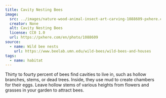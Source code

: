 ```yaml
---
title: Cavity Nesting Bees
image:
  src: ../images/nature-wood-animal-insect-art-carving-1088609-pxhere.com.jpg
  creator: None
  alt: Cavity Nesting Bees
  license: CC0 1.0
  url: https://pxhere.com/en/photo/1088609
source:
  - name: Wild bee nests
    url: https://www.beelab.umn.edu/wild-bees/wild-bees-and-houses
tags: 
  - name: habitat
---
```

Thirty to fourty percent of bees find cavities to live in, such as hollow branches, stems, or dead trees. Inside, they use mud to create chambers for their eggs. Leave hollow stems of various heights from flowers and grasses in your garden to attract bees.
